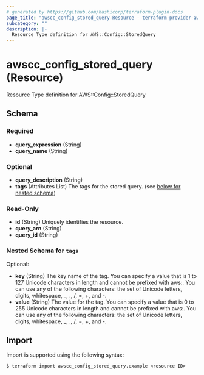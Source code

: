 ```yaml
---
# generated by https://github.com/hashicorp/terraform-plugin-docs
page_title: "awscc_config_stored_query Resource - terraform-provider-awscc"
subcategory: ""
description: |-
  Resource Type definition for AWS::Config::StoredQuery
---
```


# awscc_config_stored_query (Resource)

Resource Type definition for AWS::Config::StoredQuery



<!-- schema generated by tfplugindocs -->
## Schema

### Required

- **query_expression** (String)
- **query_name** (String)

### Optional

- **query_description** (String)
- **tags** (Attributes List) The tags for the stored query. (see [below for nested schema](#nestedatt--tags))

### Read-Only

- **id** (String) Uniquely identifies the resource.
- **query_arn** (String)
- **query_id** (String)

<a id="nestedatt--tags"></a>
### Nested Schema for `tags`

Optional:

- **key** (String) The key name of the tag. You can specify a value that is 1 to 127 Unicode characters in length and cannot be prefixed with aws:. You can use any of the following characters: the set of Unicode letters, digits, whitespace, _, ., /, =, +, and -.
- **value** (String) The value for the tag. You can specify a value that is 0 to 255 Unicode characters in length and cannot be prefixed with aws:. You can use any of the following characters: the set of Unicode letters, digits, whitespace, _, ., /, =, +, and -.

## Import

Import is supported using the following syntax:

```shell
$ terraform import awscc_config_stored_query.example <resource ID>
```
